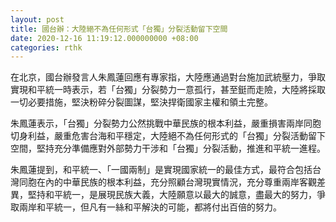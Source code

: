 ```yaml
---
layout: post
title: 國台辦：大陸絕不為任何形式「台獨」分裂活動留下空間
date: 2020-12-16 11:19:12.000000000 +08:00
categories: rthk
---
```


在北京，國台辦發言人朱鳳蓮回應有專家指，大陸應通過對台施加武統壓力，爭取實現和平統一時表示，若「台獨」分裂勢力一意孤行，甚至鋌而走險，大陸將採取一切必要措施，堅決粉碎分裂圖謀，堅決捍衛國家主權和領土完整。

朱鳳蓮表示，「台獨」分裂勢力公然挑戰中華民族的根本利益，嚴重損害兩岸同胞切身利益，嚴重危害台海和平穩定，大陸絕不為任何形式的「台獨」分裂活動留下空間，堅持充分準備應對外部勢力干涉和「台獨」分裂活動，推進和平統一進程。

朱鳳蓮提到，和平統一、「一國兩制」是實現國家統一的最佳方式，最符合包括台灣同胞在內的中華民族的根本利益，充分照顧台灣現實情況，充分尊重兩岸客觀差異，堅持和平統一，是展現民族大義，大陸願意以最大的誠意，盡最大的努力，爭取兩岸和平統一，但凡有一絲和平解決的可能，都將付出百倍的努力。

